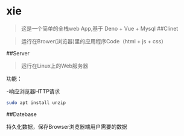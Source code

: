 # xie

>这是一个简单的全栈web App,基于 Deno + Vue + Mysql
##Clinet

>运行在Brower(浏览器)里的应用程序Code（html + js + css）

##Server

>运行在Linux上的Web服务器

功能：

-响应浏览器HTTP请求

```sh
sudo apt install unzip
```

##Datebase

 持久化数据，保存Browser浏览器端用户需要的数据
